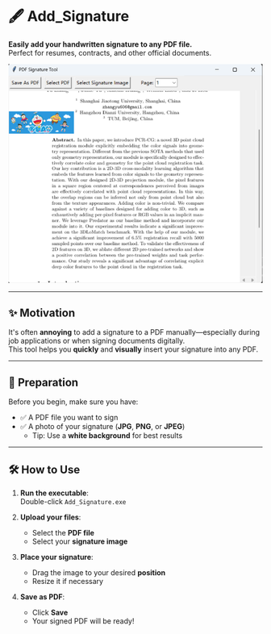 # 🖋️ Add_Signature

**Easily add your handwritten signature to any PDF file.**  
Perfect for resumes, contracts, and other official documents.

![Add Signature Demo](/example.png)

---

## ✨ Motivation

It's often **annoying** to add a signature to a PDF manually—especially during job applications or when signing documents digitally.  
This tool helps you **quickly** and **visually** insert your signature into any PDF.

---

## 🧰 Preparation

Before you begin, make sure you have:

- ✅ A PDF file you want to sign  
- ✅ A photo of your signature (**JPG**, **PNG**, or **JPEG**)  
  - Tip: Use a **white background** for best results

---

## 🛠️ How to Use

1. **Run the executable**:  
   Double-click `Add_Signature.exe`

2. **Upload your files**:  
   - Select the **PDF file**
   - Select your **signature image**

3. **Place your signature**:  
   - Drag the image to your desired **position**
   - Resize it if necessary

4. **Save as PDF**:  
   - Click **Save**
   - Your signed PDF will be ready!


